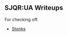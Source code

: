 ## SJQR:UA Writeups

For checking off.

* [Stonks](./stonks/)
<!-- * [Cache me outside](./cache-me-outside/) -->

